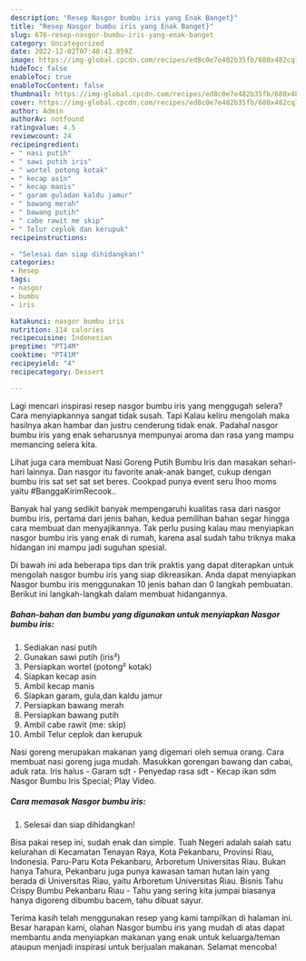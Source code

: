```yaml
---
description: "Resep Nasgor bumbu iris yang Enak Banget}"
title: "Resep Nasgor bumbu iris yang Enak Banget}"
slug: 676-resep-nasgor-bumbu-iris-yang-enak-banget
category: Uncategorized
date: 2022-12-02T07:40:43.859Z
image: https://img-global.cpcdn.com/recipes/ed8c0e7e482b35fb/680x482cq70/nasgor-bumbu-iris-foto-resep-utama.jpg
hideToc: false
enableToc: true
enableTocContent: false
thumbnail: https://img-global.cpcdn.com/recipes/ed8c0e7e482b35fb/680x482cq70/nasgor-bumbu-iris-foto-resep-utama.jpg
cover: https://img-global.cpcdn.com/recipes/ed8c0e7e482b35fb/680x482cq70/nasgor-bumbu-iris-foto-resep-utama.jpg
author: Admin
authorAv: notfound
ratingvalue: 4.5
reviewcount: 24
recipeingredient:
- " nasi putih"
- " sawi putih iris"
- " wortel potong kotak"
- " kecap asin"
- " kecap manis"
- " garam guladan kaldu jamur"
- " bawang merah"
- " bawang putih"
- " cabe rawit me skip"
- " Telur ceplok dan kerupuk"
recipeinstructions:

- "Selesai dan siap dihidangkan!"
categories:
- Resep
tags:
- nasgor
- bumbu
- iris

katakunci: nasgor bumbu iris 
nutrition: 114 calories
recipecuisine: Indonesian
preptime: "PT14M"
cooktime: "PT41M"
recipeyield: "4"
recipecategory: Dessert

---
```



Lagi mencari inspirasi resep nasgor bumbu iris yang menggugah selera? Cara menyiapkannya sangat tidak susah. Tapi Kalau keliru mengolah maka hasilnya akan hambar dan justru cenderung tidak enak. Padahal nasgor bumbu iris yang enak seharusnya mempunyai aroma dan rasa yang mampu memancing selera kita.


Lihat juga cara membuat Nasi Goreng Putih Bumbu Iris dan masakan sehari-hari lainnya. Dan nasgor itu favorite anak-anak banget, cukup dengan bumbu iris sat set sat set beres. Cookpad punya event seru lhoo moms yaitu #BanggaKirimRecook..

Banyak hal yang sedikit banyak mempengaruhi kualitas rasa dari nasgor bumbu iris, pertama dari jenis bahan, kedua pemilihan bahan segar hingga cara membuat dan menyajikannya. Tak perlu pusing kalau mau menyiapkan nasgor bumbu iris yang enak di rumah, karena asal sudah tahu triknya maka hidangan ini mampu jadi suguhan spesial.


Di bawah ini ada beberapa tips dan trik praktis yang dapat diterapkan untuk mengolah nasgor bumbu iris yang siap dikreasikan. Anda dapat menyiapkan Nasgor bumbu iris menggunakan 10 jenis bahan dan 0 langkah pembuatan. Berikut ini langkah-langkah dalam membuat hidangannya.

<!--inarticleads1-->

##### Bahan-bahan dan bumbu yang digunakan untuk menyiapkan Nasgor bumbu iris:

1. Sediakan  nasi putih
1. Gunakan  sawi putih (iris²)
1. Persiapkan  wortel (potong² kotak)
1. Siapkan  kecap asin
1. Ambil  kecap manis
1. Siapkan  garam, gula,dan kaldu jamur
1. Persiapkan  bawang merah
1. Persiapkan  bawang putih
1. Ambil  cabe rawit (me: skip)
1. Ambil  Telur ceplok dan kerupuk


Nasi goreng merupakan makanan yang digemari oleh semua orang. Cara membuat nasi goreng juga mudah. Masukkan gorengan bawang dan cabai, aduk rata. Iris halus - Garam sdt - Penyedap rasa sdt - Kecap ikan sdm Nasgor Bumbu Iris Special; Play Video. 

<!--inarticleads2-->

##### Cara memasak Nasgor bumbu iris:


1. Selesai dan siap dihidangkan!

Bisa pakai resep ini, sudah enak dan simple. Tuah Negeri adalah salah satu kelurahan di Kecamatan Tenayan Raya, Kota Pekanbaru, Provinsi Riau, Indonesia. Paru-Paru Kota Pekanbaru, Arboretum Universitas Riau. Bukan hanya Tahura, Pekanbaru juga punya kawasan taman hutan lain yang berada di Universitas Riau, yaitu Arboretum Universitas Riau. Bisnis Tahu Crispy Bumbu Pekanbaru Riau - Tahu yang sering kita jumpai biasanya hanya digoreng dibumbu bacem, tahu dibuat sayur. 

Terima kasih telah menggunakan resep yang kami tampilkan di halaman ini. Besar harapan kami, olahan Nasgor bumbu iris yang mudah di atas dapat membantu anda menyiapkan makanan yang enak untuk keluarga/teman ataupun menjadi inspirasi untuk berjualan makanan. Selamat mencoba!
